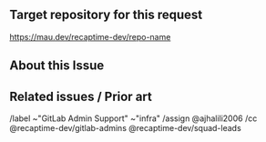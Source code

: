 ## Target repository for this request

<!--

Replace the placeholder URL below with the full project URL for the repository
in question to help us triage this issue easily.

-->

https://mau.dev/recaptime-dev/repo-name

## About this Issue

<!--

Please describe your issue, and why you need a specific action from someone with
Maintainer+ role in our GitLab namespaces or if you need assistance from @tulir.

Please limit your support requests to things that you very specifically need
maintainer permissions and up. We cannot help you debug your project, unless
it is CI related.

--->

## Related issues / Prior art

<!-- Mention links to related content and issues here. >

<!-- DO NOT TOUCH BELOW THIS LINE -->
/label ~"GitLab Admin Support" ~"infra"
/assign @ajhalili2006
/cc @recaptime-dev/gitlab-admins @recaptime-dev/squad-leads
